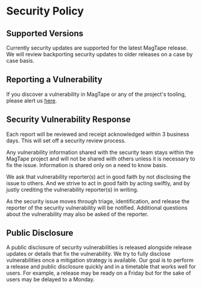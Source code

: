 # Security Policy

## Supported Versions

Currently security updates are supported for the latest MagTape release. We will review backporting security updates to older releases on a case by case basis.

## Reporting a Vulnerability

If you discover a vulnerability in MagTape or any of the project's tooling, please alert us [here](mailto:hello@magtape.io).

## Security Vulnerability Response

Each report will be reviewed and receipt acknowledged within 3 business days. This will set off a security review process.

Any vulnerability information shared with the security team stays within the MagTape project and will not be shared with others unless it is necessary to fix the issue. Information is shared only on a need to know basis.

We ask that vulnerability reporter(s) act in good faith by not disclosing the issue to others. And we strive to act in good faith by acting swiftly, and by justly crediting the vulnerability reporter(s) in writing.

As the security issue moves through triage, identification, and release the reporter of the security vulnerability will be notified. Additional questions about the vulnerability may also be asked of the reporter.

## Public Disclosure

A public disclosure of security vulnerabilities is released alongside release updates or details that fix the vulnerability. We try to fully disclose vulnerabilities once a mitigation strategy is available. Our goal is to perform a release and public disclosure quickly and in a timetable that works well for users. For example, a release may be ready on a Friday but for the sake of users may be delayed to a Monday.
